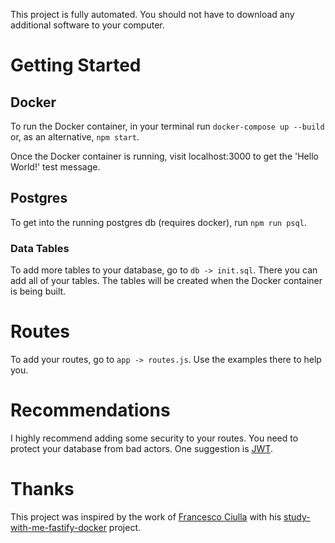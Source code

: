 This project is fully automated. You should not have to download any additional software to your computer.

# Getting Started

## Docker

To run the Docker container, in your terminal run `docker-compose up --build` or, as an alternative, `npm start`.

Once the Docker container is running, visit localhost:3000 to get the 'Hello World!' test message.

## Postgres

To get into the running postgres db (requires docker), run `npm run psql`.

### Data Tables

To add more tables to your database, go to `db -> init.sql`. There you can add all of your tables. The tables will be created when the Docker container is being built.

# Routes

To add your routes, go to `app -> routes.js`. Use the examples there to help you.

# Recommendations

I highly recommend adding some security to your routes. You need to protect your database from bad actors. One suggestion is [JWT](https://jwt.io/).

# Thanks

This project was inspired by the work of [Francesco Ciulla](https://github.com/FrancescoXX) with his [study-with-me-fastify-docker](https://github.com/FrancescoXX/study-with-me-fastify-docker) project.
